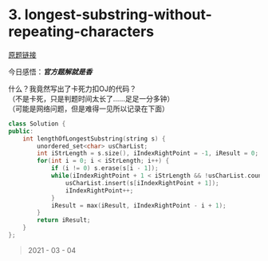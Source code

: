 # 3. longest-substring-without-repeating-characters

[原题链接](https://leetcode-cn.com/problems/longest-substring-without-repeating-characters/)

今日感悟：***官方题解就是香***

什么？我竟然写出了卡死力扣OJ的代码？  
（不是卡死，只是判题时间太长了……足足一分多钟）  
（可能是网络问题，但是难得一见所以记录在下面）

```c++
class Solution {
public:
    int lengthOfLongestSubstring(string s) {
        unordered_set<char> usCharList;
        int iStrLength = s.size(), iIndexRightPoint = -1, iResult = 0;
        for(int i = 0; i < iStrLength; i++) {
            if (i != 0) s.erase(s[i - 1]);
            while(iIndexRightPoint + 1 < iStrLength && !usCharList.count(s[iIndexRightPoint + 1])) {
                usCharList.insert(s[iIndexRightPoint + 1]);
                iIndexRightPoint++;
            }
            iResult = max(iResult, iIndexRightPoint - i + 1);
        }
        return iResult;
    }
};
```

> 2021 - 03 - 04